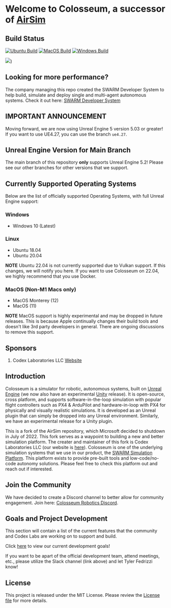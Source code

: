 # Welcome to Colosseum, a successor of [AirSim](https://github.com/microsoft/AirSim)
  
## Build Status
[![Ubuntu Build](https://github.com/CodexLabsLLC/Colosseum/actions/workflows/test_ubuntu.yml/badge.svg)](https://github.com/CodexLabsLLC/Colosseum/actions/workflows/test_ubuntu.yml)
[![MacOS Build](https://github.com/CodexLabsLLC/Colosseum/actions/workflows/test_macos.yml/badge.svg)](https://github.com/CodexLabsLLC/Colosseum/actions/workflows/test_macos.yml)
[![Windows Build](https://github.com/CodexLabsLLC/Colosseum/actions/workflows/test_windows.yml/badge.svg)](https://github.com/CodexLabsLLC/Colosseum/actions/workflows/test_windows.yml)

[![](https://dcbadge.vercel.app/api/server/WEe67fDg)](https://discord.gg/y9ZJKKKn8J))
  
## Looking for more performance?
The company managing this repo created the SWARM Developer System to help build, simulate and deploy single and
multi-agent autonomous systems. Check it out here: [SWARM Developer System](https://www.swarmsim.io/overview/developer)
  
## IMPORTANT ANNOUNCEMENT
Moving forward, we are now using Unreal Engine 5 version 5.03 or greater! If you
want to use UE4.27, you can use the branch `ue4.27`.
  
## Unreal Engine Version for Main Branch
The main branch of this repository **only** supports Unreal Engine 5.2! Please see our other branches
for other versions that we support.
  
## Currently Supported Operating Systems
Below are the list of officially supported Operating Systems, with full Unreal Engine support:
### Windows
- Windows 10 (Latest)

### Linux
- Ubuntu 18.04
- Ubuntu 20.04
  
**NOTE** Ubuntu 22.04 is not currently supported due to Vulkan support. If this changes, we will notify you here. If you want to use Colosseum on 22.04, we highly recommend that you use Docker.

### MacOS (Non-M1 Macs only)
- MacOS Monterey (12)
- MacOS (11)
  
**NOTE** MacOS support is highly experimental and may be dropped in future releases. This is because Apple continually changes their build tools and doesn't like 3rd party developers in general. There are ongoing discussions to remove this support.

## Sponsors
1. Codex Laboratories LLC [Website](https://www.codex-labs-llc.com)
  
## Introduction
  
Colosseum is a simulator for robotic, autonomous systems, built on [Unreal Engine](https://www.unrealengine.com/) (we now also have an experimental [Unity](https://unity3d.com/) release). It is open-source, cross platform, and supports software-in-the-loop simulation with popular flight controllers such as PX4 & ArduPilot and hardware-in-loop with PX4 for physically and visually realistic simulations. It is developed as an Unreal plugin that can simply be dropped into any Unreal environment. Similarly, we have an experimental release for a Unity plugin.
  
This is a fork of the AirSim repository, which Microsoft decided to shutdown in July of 2022. This fork serves as a waypoint to building a new and better simulation platform. The creater and maintainer of this fork is Codex Laboratories LLC (our website is [here](https://www.codex-labs-llc.com)). Colosseum is one of the underlying simulation systems that we use in our product, the [SWARM Simulation Platform](https://www.swarmsim.io). This platform exists to provide pre-built tools and low-code/no-code autonomy solutions. Please feel free to check this platform out and reach out if interested.

## Join the Community
We have decided to create a Discord channel to better allow for community engagement. Join here: [Colosseum Robotics Discord](https://discord.gg/AvyYjR8B).
  
  
## Goals and Project Development
This section will contain a list of the current features that the community and Codex Labs are working on to support and build.

Click [here](https://docs.google.com/document/d/1doohQTos4v1tg4Wv6SliQFnKNK1MouKX2efg2mapXFU/edit?usp=sharing) to view our current development goals!

If you want to be apart of the official development team, attend meetings, etc., please utilize the Slack channel (link above) and 
let Tyler Fedrizzi know!

## License

This project is released under the MIT License. Please review the [License file](LICENSE) for more details.


